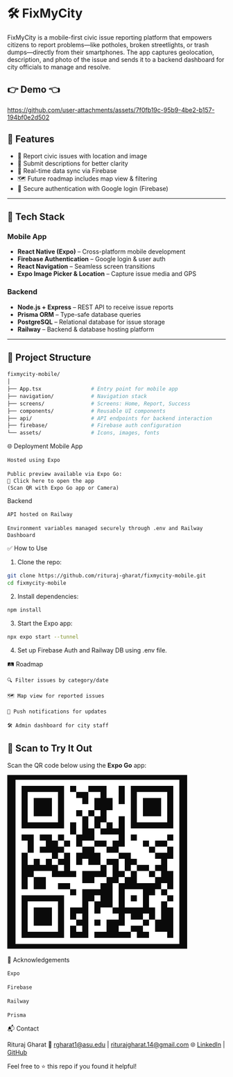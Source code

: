 # 🛠️ FixMyCity

FixMyCity is a mobile-first civic issue reporting platform that empowers citizens to report problems—like potholes, broken streetlights, or trash dumps—directly from their smartphones. The app captures geolocation, description, and photo of the issue and sends it to a backend dashboard for city officials to manage and resolve.

## 👉 Demo 👈

https://github.com/user-attachments/assets/7f0fb19c-95b9-4be2-b157-194bf0e2d502


## 📱 Features

- 📍 Report civic issues with location and image
- 📝 Submit descriptions for better clarity
- 📡 Real-time data sync via Firebase
- 🗺️ Future roadmap includes map view & filtering
- 🔐 Secure authentication with Google login (Firebase)

---

## 🚀 Tech Stack

### Mobile App
- **React Native (Expo)** – Cross-platform mobile development
- **Firebase Authentication** – Google login & user auth
- **React Navigation** – Seamless screen transitions
- **Expo Image Picker & Location** – Capture issue media and GPS

### Backend
- **Node.js + Express** – REST API to receive issue reports
- **Prisma ORM** – Type-safe database queries
- **PostgreSQL** – Relational database for issue storage
- **Railway** – Backend & database hosting platform

---

## 🔧 Project Structure

```bash
fixmycity-mobile/
│
├── App.tsx                # Entry point for mobile app
├── navigation/            # Navigation stack
├── screens/               # Screens: Home, Report, Success
├── components/            # Reusable UI components
├── api/                   # API endpoints for backend interaction
├── firebase/              # Firebase auth configuration
└── assets/                # Icons, images, fonts
```

🌐 Deployment
Mobile App

    Hosted using Expo

    Public preview available via Expo Go:
    📱 Click here to open the app
    (Scan QR with Expo Go app or Camera)

Backend

    API hosted on Railway

    Environment variables managed securely through .env and Railway Dashboard

✅ How to Use

1. Clone the repo:
```bash
git clone https://github.com/rituraj-gharat/fixmycity-mobile.git
cd fixmycity-mobile
```
2. Install dependencies:
```bash
npm install
```
3. Start the Expo app:
```bash
npx expo start --tunnel
```
4. Set up Firebase Auth and Railway DB using .env file.

🛤 Roadmap

    🔍 Filter issues by category/date

    🗺️ Map view for reported issues

    🔔 Push notifications for updates

    🛠️ Admin dashboard for city staff

## 📱 Scan to Try It Out

Scan the QR code below using the **Expo Go** app:

![QR Code](./assets/QR.png)

🙌 Acknowledgements

    Expo

    Firebase

    Railway

    Prisma

  📬 Contact

Rituraj Gharat
📧 rgharat1@asu.edu | riturajgharat.14@gmail.com
🌐 [LinkedIn](https://www.linkedin.com/in/riturajgharat/) | [GitHub](https://github.com/rituraj-gharat)

Feel free to ⭐ this repo if you found it helpful!

